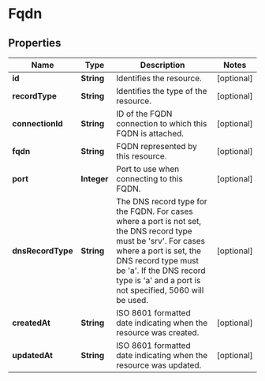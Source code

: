 

# Fqdn


## Properties

Name | Type | Description | Notes
------------ | ------------- | ------------- | -------------
**id** | **String** | Identifies the resource. |  [optional]
**recordType** | **String** | Identifies the type of the resource. |  [optional]
**connectionId** | **String** | ID of the FQDN connection to which this FQDN is attached. |  [optional]
**fqdn** | **String** | FQDN represented by this resource. |  [optional]
**port** | **Integer** | Port to use when connecting to this FQDN. |  [optional]
**dnsRecordType** | **String** | The DNS record type for the FQDN. For cases where a port is not set, the DNS record type must be &#39;srv&#39;. For cases where a port is set, the DNS record type must be &#39;a&#39;. If the DNS record type is &#39;a&#39; and a port is not specified, 5060 will be used. |  [optional]
**createdAt** | **String** | ISO 8601 formatted date indicating when the resource was created. |  [optional]
**updatedAt** | **String** | ISO 8601 formatted date indicating when the resource was updated. |  [optional]



